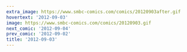 ```yaml
---
extra_image: https://www.smbc-comics.com/comics/20120903after.gif
hovertext: '2012-09-03'
image: https://www.smbc-comics.com/comics/20120903.gif
next_comic: '2012-09-04'
prev_comic: '2012-09-02'
title: '2012-09-03'
---
```


